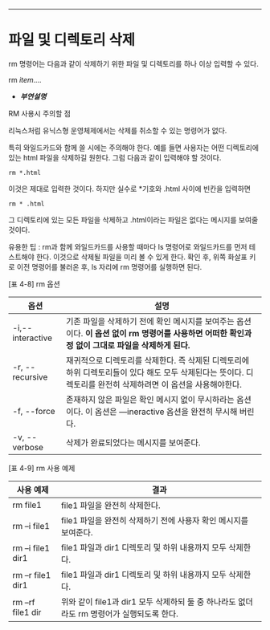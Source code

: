 

---
# 파일 및 디렉토리 삭제


rm 명령어는 다음과 같이 삭제하기 위한 파일 및 디렉토리를 하나 이상 입력할 수 있다.

rm *item....*


- ***부연설명***

RM 사용시 주의할 점

리눅스처럼 유닉스형 운영체제에서는 삭제를 취소할 수 있는 명령어가 없다.

특히 와일드카드와 함께 쓸 시에는 주의해야 한다. 예를 들면 사용자는 어떤 디렉토리에 있는 html 파일을 삭제하길 원한다. 그럼 다음과 같이 입력해야 할 것이다.

`rm *.html`

이것은 제대로 입력한 것이다. 하지만 실수로 *기호와 .html 사이에 빈칸을 입력하면

`rm * .html`

그 디렉토리에 있는 모든 파일을 삭제하고 .html이라는 파일은 없다는 메시지를 보여줄 것이다.

유용한 팁 : rm과 함께 와일드카드를 사용할 때마다 ls 명령어로 와일드카드를 먼저 테스트해야 한다. 이것으로 삭제될 파일을 미리 볼 수 있게 한다. 확인 후, 위쪽 화살표 키로 이전 명령어를 불러온 후, ls 자리에 rm 명령어를 실행하면 된다.



[표 4-8] rm 옵션

| 옵션               | 설명                                                                                        |
| ---------------- | ----------------------------------------------------------------------------------------- |
| -i,--interactive | 기존 파일을 삭제하기 전에 확인 메시지를 보여주는 옵션이다. **이 옵션 없이 rm 명령어를 사용하면 어떠한 확인과정 없이 그대로 파일을 삭제하게 된다.**   |
| -r, --recursive  | 재귀적으로 디렉토리를 삭제한다. 즉 삭제된 디렉토리에 하위 디렉토리들이 있다 해도 모두 삭제된다는 뜻이다. 디렉토리를 완전히 삭제하려면 이 옵션을 사용해야한다. |
| -f, --force      | 존재하지 않은 파일은 확인 메시지 없이 무시하라는 옵션이다. 이 옵션은 —ineractive 옵션을 완전히 무시해 버린다.                      |
| -v, --verbose    | 삭제가 완료되었다는 메시지를 보여준다.                                                                     |


[표 4-9] rm 사용 예제

| 사용 예제            | 결과                                                        |
| ---------------- | --------------------------------------------------------- |
| rm file1         | file1 파일을 완전히 삭제한다.                                       |
| rm –i file1      | file1 파일을 완전히 삭제하기 전에 사용자 확인 메시지를 보여준다.                   |
| rm –i file1 dir1 | file1 파일과 dir1 디렉토리 및 하위 내용까지 모두 삭제한다.                    |
| rm –r file1 dir1 | file1 파일과 dir1 디렉토리 및 하위 내용까지 모두 삭제한다.                    |
| rm –rf file1 dir | 위와 같이 file1과 dir1 모두 삭제하되 둘 중 하나라도 없더라도 rm 명령어가 실행되도록 한다. |
